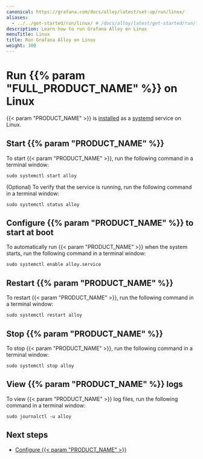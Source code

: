 ```yaml
---
canonical: https://grafana.com/docs/alloy/latest/set-up/run/linux/
aliases:
  - ../../get-started/run/linux/ # /docs/alloy/latest/get-started/run/linux/
description: Learn how to run Grafana Alloy on Linux
menuTitle: Linux
title: Run Grafana Alloy on Linux
weight: 300
---
```


# Run {{% param "FULL_PRODUCT_NAME" %}} on Linux

{{< param "PRODUCT_NAME" >}} is [installed][InstallLinux] as a [systemd][] service on Linux.

## Start {{% param "PRODUCT_NAME" %}}

To start {{< param "PRODUCT_NAME" >}}, run the following command in a terminal window:

```shell
sudo systemctl start alloy
```

(Optional) To verify that the service is running, run the following command in a terminal window:

```shell
sudo systemctl status alloy
```

## Configure {{% param "PRODUCT_NAME" %}} to start at boot

To automatically run {{< param "PRODUCT_NAME" >}} when the system starts, run the following command in a terminal window:

```shell
sudo systemctl enable alloy.service
```

## Restart {{% param "PRODUCT_NAME" %}}

To restart {{< param "PRODUCT_NAME" >}}, run the following command in a terminal window:

```shell
sudo systemctl restart alloy
```

## Stop {{% param "PRODUCT_NAME" %}}

To stop {{< param "PRODUCT_NAME" >}}, run the following command in a terminal window:

```shell
sudo systemctl stop alloy
```

## View {{% param "PRODUCT_NAME" %}} logs

To view {{< param "PRODUCT_NAME" >}} log files, run the following command in a terminal window:

```shell
sudo journalctl -u alloy
```

## Next steps

- [Configure {{< param "PRODUCT_NAME" >}}][Configure]

[InstallLinux]: ../../install/linux/
[systemd]: https://systemd.io/
[Configure]: ../../../configure/linux/
